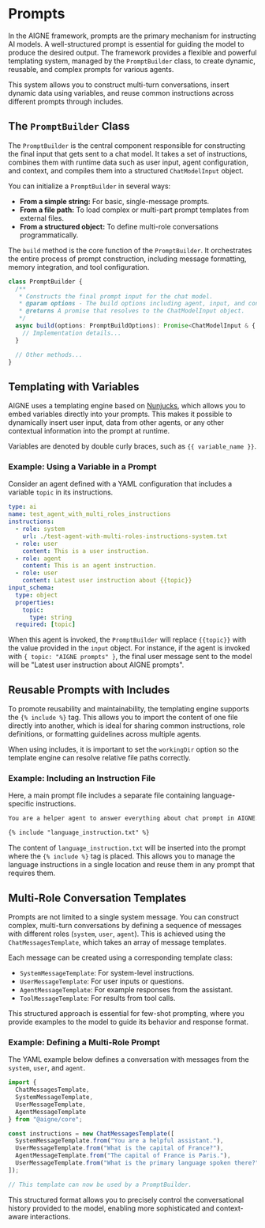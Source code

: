 # Prompts

In the AIGNE framework, prompts are the primary mechanism for instructing AI models. A well-structured prompt is essential for guiding the model to produce the desired output. The framework provides a flexible and powerful templating system, managed by the `PromptBuilder` class, to create dynamic, reusable, and complex prompts for various agents.

This system allows you to construct multi-turn conversations, insert dynamic data using variables, and reuse common instructions across different prompts through includes.

## The `PromptBuilder` Class

The `PromptBuilder` is the central component responsible for constructing the final input that gets sent to a chat model. It takes a set of instructions, combines them with runtime data such as user input, agent configuration, and context, and compiles them into a structured `ChatModelInput` object.

You can initialize a `PromptBuilder` in several ways:

*   **From a simple string:** For basic, single-message prompts.
*   **From a file path:** To load complex or multi-part prompt templates from external files.
*   **From a structured object:** To define multi-role conversations programmatically.

The `build` method is the core function of the `PromptBuilder`. It orchestrates the entire process of prompt construction, including message formatting, memory integration, and tool configuration.

```typescript PromptBuilder Class icon=logos:typescript
class PromptBuilder {
  /**
   * Constructs the final prompt input for the chat model.
   * @param options - The build options including agent, input, and context.
   * @returns A promise that resolves to the ChatModelInput object.
   */
  async build(options: PromptBuildOptions): Promise<ChatModelInput & { toolAgents?: Agent[] }> {
    // Implementation details...
  }

  // Other methods...
}
```

## Templating with Variables

AIGNE uses a templating engine based on [Nunjucks](https://mozilla.github.io/nunjucks/), which allows you to embed variables directly into your prompts. This makes it possible to dynamically insert user input, data from other agents, or any other contextual information into the prompt at runtime.

Variables are denoted by double curly braces, such as `{{ variable_name }}`.

### Example: Using a Variable in a Prompt

Consider an agent defined with a YAML configuration that includes a variable `topic` in its instructions.

```yaml test-agent-with-multi-roles-instructions.yaml icon=mdi:language-yaml
type: ai
name: test_agent_with_multi_roles_instructions
instructions:
  - role: system
    url: ./test-agent-with-multi-roles-instructions-system.txt
  - role: user
    content: This is a user instruction.
  - role: agent
    content: This is an agent instruction.
  - role: user
    content: Latest user instruction about {{topic}}
input_schema:
  type: object
  properties:
    topic:
      type: string
  required: [topic]
```

When this agent is invoked, the `PromptBuilder` will replace `{{topic}}` with the value provided in the `input` object. For instance, if the agent is invoked with `{ topic: "AIGNE prompts" }`, the final user message sent to the model will be "Latest user instruction about AIGNE prompts".

## Reusable Prompts with Includes

To promote reusability and maintainability, the templating engine supports the `{% include %}` tag. This allows you to import the content of one file directly into another, which is ideal for sharing common instructions, role definitions, or formatting guidelines across multiple agents.

When using includes, it is important to set the `workingDir` option so the template engine can resolve relative file paths correctly.

### Example: Including an Instruction File

Here, a main prompt file includes a separate file containing language-specific instructions.

```markdown chat-prompt.md icon=mdi:markdown
You are a helper agent to answer everything about chat prompt in AIGNE.

{% include "language_instruction.txt" %}
```

The content of `language_instruction.txt` will be inserted into the prompt where the `{% include %}` tag is placed. This allows you to manage the language instructions in a single location and reuse them in any prompt that requires them.

## Multi-Role Conversation Templates

Prompts are not limited to a single system message. You can construct complex, multi-turn conversations by defining a sequence of messages with different roles (`system`, `user`, `agent`). This is achieved using the `ChatMessagesTemplate`, which takes an array of message templates.

Each message can be created using a corresponding template class:

*   `SystemMessageTemplate`: For system-level instructions.
*   `UserMessageTemplate`: For user inputs or questions.
*   `AgentMessageTemplate`: For example responses from the assistant.
*   `ToolMessageTemplate`: For results from tool calls.

This structured approach is essential for few-shot prompting, where you provide examples to the model to guide its behavior and response format.

### Example: Defining a Multi-Role Prompt

The YAML example below defines a conversation with messages from the `system`, `user`, and `agent`.

```typescript Creating a ChatMessagesTemplate icon=logos:typescript
import {
  ChatMessagesTemplate,
  SystemMessageTemplate,
  UserMessageTemplate,
  AgentMessageTemplate
} from "@aigne/core";

const instructions = new ChatMessagesTemplate([
  SystemMessageTemplate.from("You are a helpful assistant."),
  UserMessageTemplate.from("What is the capital of France?"),
  AgentMessageTemplate.from("The capital of France is Paris."),
  UserMessageTemplate.from("What is the primary language spoken there?")
]);

// This template can now be used by a PromptBuilder.
```

This structured format allows you to precisely control the conversational history provided to the model, enabling more sophisticated and context-aware interactions.